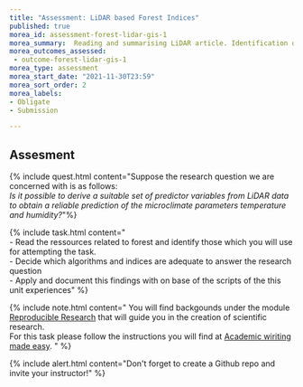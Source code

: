 ```yaml
---
title: "Assessment: LiDAR based Forest Indices"
published: true
morea_id: assessment-forest-lidar-gis-1
morea_summary:  Reading and summarising LiDAR article. Identification of 5-10 non highly correlated Indices. Calculation of this indices
morea_outcomes_assessed:
 - outcome-forest-lidar-gis-1
morea_type: assessment
morea_start_date: "2021-11-30T23:59"
morea_sort_order: 2
morea_labels:
- Obligate
- Submission

---
```


## Assesment 




{% include quest.html content="Suppose the research question we are concerned with is as follows: <br>_Is it possible to derive a suitable set of predictor variables from LiDAR data to obtain a reliable prediction of the microclimate parameters temperature and humidity?_"%}




{% include task.html content="<br> - Read the ressources related to forest and identify those which you will use for attempting the task. <br>- Decide which algorithms and indices are adequate to answer the research question<br> - Apply and document this findings with on base of the scripts of the this unit experiences" %}
 
  
  {% include note.html content="
  You will find backgounds under the module [Reproducible Research](https://gisma-courses.github.io/LV-19-d19-006/modules/gis-reproducible-research/) that will guide you in the creation of scientific research. <br>
  For this task please follow the instructions you will find at [Academic wiriting made easy](https://gisma-courses.github.io/gi-modules/post/2021-11-16-making-of-academic-websites/). " %}
  

{% include alert.html content="Don't forget to create a Github repo and invite your instructor!" %}

